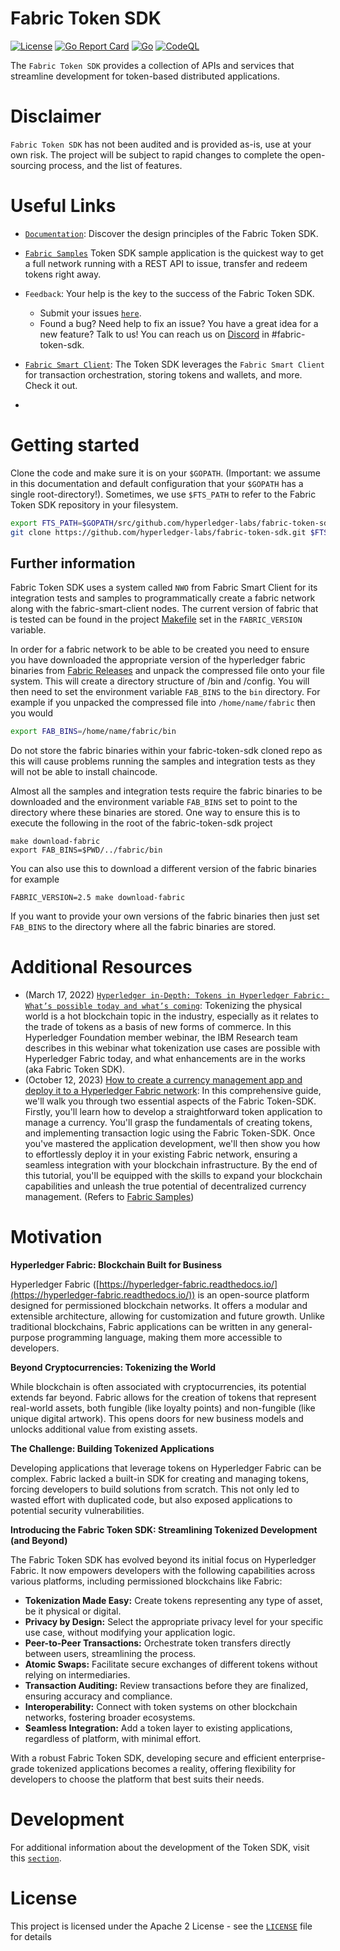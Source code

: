 # Fabric Token SDK
[![License](https://img.shields.io/badge/license-Apache%202-blue)](LICENSE)
[![Go Report Card](https://goreportcard.com/badge/github.com/hyperledger-labs/fabric-token-sdk)](https://goreportcard.com/badge/github.com/hyperledger-labs/fabric-token-sdk)
[![Go](https://github.com/hyperledger-labs/fabric-token-sdk/actions/workflows/tests.yml/badge.svg)](https://github.com/hyperledger-labs/fabric-token-sdk/actions/workflows/go.yml)
[![CodeQL](https://github.com/hyperledger-labs/fabric-token-sdk/actions/workflows/codeql-analysis.yml/badge.svg)](https://github.com/hyperledger-labs/fabric-token-sdk/actions/workflows/codeql-analysis.yml)

The `Fabric Token SDK` provides a collection of APIs and services that streamline development for token-based distributed applications.

# Disclaimer

`Fabric Token SDK` has not been audited and is provided as-is, use at your own risk.
The project will be subject to rapid changes to complete the open-sourcing process, and  the list of features.

# Useful Links

- [`Documentation`](./docs/design.md): Discover the design principles of the Fabric Token SDK.
- [`Fabric Samples`](https://github.com/hyperledger/fabric-samples/tree/main/token-sdk) Token SDK sample application is the
  quickest way to get a full network running with a REST API to issue, transfer and redeem tokens right away.
- `Feedback`: Your help is the key to the success of the Fabric Token SDK. 
  - Submit your issues [`here`][`fabric-token-sdk` Issues]. 
  - Found a bug? Need help to fix an issue? You have a great idea for a new feature? Talk to us! You can reach us on
    [Discord](https://discord.gg/hyperledger) in #fabric-token-sdk.
  
- [`Fabric Smart Client`](https://github.com/hyperledger-labs/fabric-smart-client): The Token SDK leverages the 
  `Fabric Smart Client` for transaction orchestration, storing tokens and wallets, and more. Check it out.
- 
# Getting started

Clone the code and make sure it is on your `$GOPATH`.
(Important: we assume in this documentation and default configuration that your `$GOPATH` has a single root-directory!).
Sometimes, we use `$FTS_PATH` to refer to the Fabric Token SDK repository in your filesystem.

```bash
export FTS_PATH=$GOPATH/src/github.com/hyperledger-labs/fabric-token-sdk
git clone https://github.com/hyperledger-labs/fabric-token-sdk.git $FTS_PATH
```

## Further information

Fabric Token SDK uses a system called `NWO` from Fabric Smart Client for its integration tests and samples to programmatically create a fabric network along with the fabric-smart-client nodes. The current version of fabric that is tested can be found in the project [Makefile](https://github.com/hyperledger-labs/fabric-smart-client/blob/main/Makefile) set in the `FABRIC_VERSION` variable.

In order for a fabric network to be able to be created you need to ensure you have downloaded the appropriate version of the hyperledger fabric binaries from [Fabric Releases](https://github.com/hyperledger/fabric/releases) and unpack the compressed file onto your file system. This will create a directory structure of /bin and /config. You will then need to set the environment variable `FAB_BINS` to the `bin` directory. For example if you unpacked the compressed file into `/home/name/fabric` then you would

```bash
export FAB_BINS=/home/name/fabric/bin
```

Do not store the fabric binaries within your fabric-token-sdk cloned repo as this will cause problems running the samples and integration tests as they will not be able to install chaincode.

Almost all the samples and integration tests require the fabric binaries to be downloaded and the environment variable `FAB_BINS` set to point to the directory where these binaries are stored. One way to ensure this is to execute the following in the root of the fabric-token-sdk project

```shell
make download-fabric
export FAB_BINS=$PWD/../fabric/bin
```

You can also use this to download a different version of the fabric binaries for example

```shell
FABRIC_VERSION=2.5 make download-fabric
```

If you want to provide your own versions of the fabric binaries then just set `FAB_BINS` to the directory where all the fabric binaries are stored.

# Additional Resources

- (March 17, 2022) [`Hyperledger in-Depth: Tokens in Hyperledger Fabric: What’s possible today and what’s coming`](https://www.hyperledger.org/learn/webinars/hyperledger-in-depth-tokens-in-hyperledger-fabric-whats-possible-today-and-whats-coming):
  Tokenizing the physical world is a hot blockchain topic in the industry, especially as it relates to the 
  trade of tokens as a basis of new forms of commerce. In this Hyperledger Foundation member webinar, 
  the IBM Research team describes in this webinar what tokenization use cases are possible with Hyperledger Fabric today, 
  and what enhancements are in the works (aka Fabric Token SDK).
- (October 12, 2023) [How to create a currency management app and deploy it to a Hyperledger Fabric network](https://www.youtube.com/watch?v=PX9SDva97vQ):
  In this comprehensive guide, we'll walk you through two essential aspects of the Fabric Token-SDK. Firstly, you'll learn how to develop a straightforward token application to manage a currency. You'll grasp the fundamentals of creating tokens, and implementing transaction logic using the Fabric Token-SDK. Once you've mastered the application development, we'll then show you how to effortlessly deploy it in your existing Fabric network, ensuring a seamless integration with your blockchain infrastructure. By the end of this tutorial, you'll be equipped with the skills to expand your blockchain capabilities and unleash the true potential of decentralized currency management. (Refers to [Fabric Samples](https://github.com/hyperledger/fabric-samples/tree/main/token-sdk))


# Motivation

**Hyperledger Fabric: Blockchain Built for Business**

Hyperledger Fabric ([https://hyperledger-fabric.readthedocs.io/](https://hyperledger-fabric.readthedocs.io/)) is an open-source platform designed for permissioned blockchain networks. It offers a modular and extensible architecture, allowing for customization and future growth.  Unlike traditional blockchains, Fabric applications can be written in any general-purpose programming language, making them more accessible to developers.

**Beyond Cryptocurrencies: Tokenizing the World**

While blockchain is often associated with cryptocurrencies, its potential extends far beyond. Fabric allows for the creation of tokens that represent real-world assets, both fungible (like loyalty points) and non-fungible (like unique digital artwork). This opens doors for new business models and unlocks additional value from existing assets.

**The Challenge: Building Tokenized Applications**

Developing applications that leverage tokens on Hyperledger Fabric can be complex. Fabric lacked a built-in SDK for creating and managing tokens, forcing developers to build solutions from scratch.  This not only led to wasted effort with duplicated code, but also exposed applications to potential security vulnerabilities.

**Introducing the Fabric Token SDK: Streamlining Tokenized Development (and Beyond)**

The Fabric Token SDK has evolved beyond its initial focus on Hyperledger Fabric. It now empowers developers with the following capabilities across various platforms, including permissioned blockchains like Fabric:

* **Tokenization Made Easy:** Create tokens representing any type of asset, be it physical or digital.
* **Privacy by Design:** Select the appropriate privacy level for your specific use case, without modifying your application logic.
* **Peer-to-Peer Transactions:** Orchestrate token transfers directly between users, streamlining the process.
* **Atomic Swaps:** Facilitate secure exchanges of different tokens without relying on intermediaries.
* **Transaction Auditing:** Review transactions before they are finalized, ensuring accuracy and compliance.
* **Interoperability:** Connect with token systems on other blockchain networks, fostering broader ecosystems.
* **Seamless Integration:** Add a token layer to existing applications, regardless of platform, with minimal effort.

With a robust Fabric Token SDK, developing secure and efficient enterprise-grade tokenized applications becomes a reality, offering flexibility for developers to choose the platform that best suits their needs.

# Development

For additional information about the development of the Token SDK, visit this [`section`](./docs/development/development.md).

# License

This project is licensed under the Apache 2 License - see the [`LICENSE`](LICENSE) file for details

[`fabric-token-sdk` Issues]: https://github.com/hyperledger-labs/fabric-token-sdk/issues
[GitHub discussions]: https://github.com/hyperledger-labs/fabric-token-sdk/discussions
